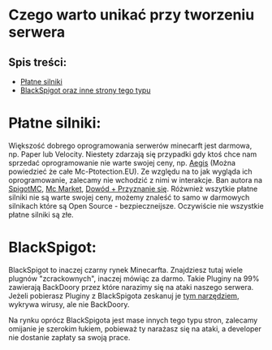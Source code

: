 # Czego warto unikać przy tworzeniu serwera

## Spis treści:
- [Płatne silniki](https://github.com/vBagieta/Minecraft/blob/main/Poradniki/warto-unikac.md#p%C5%82atne-silniki)
- [BlackSpigot oraz inne strony tego typu](https://github.com/vBagieta/Minecraft/blob/main/Poradniki/warto-unikac.md#BlackSpigot)

# Płatne silniki:
Większość dobrego oprogramowania serwerów minecarft jest darmowa, np. Paper lub Velocity. Niestety zdarzają się przypadki gdy ktoś chce nam sprzedać oprogramowanie nie warte swojej ceny, np. [Aegis](https://mc-protection.eu/products) (Można powiedzieć że całe Mc-Ptotection.EU). Ze względu na to jak wygląda ich oprogramowanie, zalecamy nie wchodzić z nimi w interakcje. Ban autora na [SpigotMC](https://www.spigotmc.org/members/yooniks.539905/), [Mc Market](https://www.mc-market.org/members/126711/), [Dowód + Przyznanie się](https://www.mc-market.org/threads/572340/). Różwnież wszytkie płatne silniki nie są warte swojej ceny, możemy znaleść to samo w darmowych silnikach które są Open Source - bezpieczneijsze. Oczywiście nie wszystkie płatne silniki są złe. 

# BlackSpigot:
BlackSpigot to inaczej czarny rynek Minecarfta. Znajdziesz tutaj wiele plugnów "zcrackownych", inaczej mówiąc za darmo. Takie Pluginy na 99% zawierają BackDoory przez które narazimy się na ataki naszego serwera. Jeżeli pobierasz Pluginy z BlackSpigota zeskanuj je [tym narzędziem](https://www.virustotal.com/gui/home/upload), wykrywa wirusy, ale nie BackDoory.

Na rynku oprócz BlackSpigota jest mase innych tego typu stron, zalecamy omijanie je szerokim łukiem, pobieważ ty narażasz się na ataki, a developer nie dostanie zapłaty sa swoją prace.

